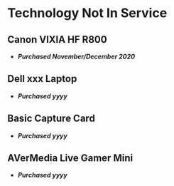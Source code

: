 # Technology Not In Service

## Canon VIXIA HF R800

*   _**Purchased November/December 2020**_

## Dell xxx Laptop

*   _**Purchased yyyy**_

## Basic Capture Card

*   _**Purchased yyyy**_

## AVerMedia Live Gamer Mini

*   _**Purchased yyyy**_